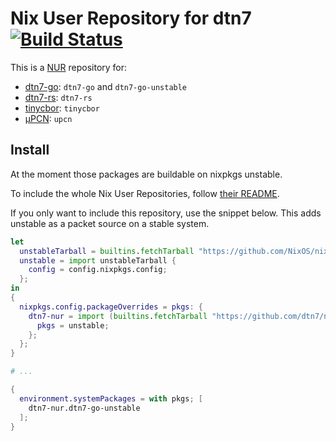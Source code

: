 # Nix User Repository for dtn7 [![Build Status](https://github.com/dtn7/nur-packages/workflows/Update%20dtn7-go%20NUR%20packages/badge.svg)](https://github.com/dtn7/nur-packages/actions)

This is a [NUR](https://github.com/nix-community/NUR) repository for:

- [dtn7-go](https://github.com/dtn7/dtn7-go): `dtn7-go` and `dtn7-go-unstable`
- [dtn7-rs](https://github.com/dtn7/dtn7-rs): `dtn7-rs`
- [tinycbor](https://github.com/intel/tinycbor): `tinycbor`
- [µPCN](https://upcn.eu/): `upcn`


## Install

At the moment those packages are buildable on nixpkgs unstable.

To include the whole Nix User Repositories, follow [their
README](https://github.com/nix-community/NUR).

If you only want to include this repository, use the snippet below. This adds
unstable as a packet source on a stable system.

```nix
let
  unstableTarball = builtins.fetchTarball "https://github.com/NixOS/nixpkgs-channels/archive/nixos-unstable.tar.gz";
  unstable = import unstableTarball {
    config = config.nixpkgs.config;
  };
in
{
  nixpkgs.config.packageOverrides = pkgs: {
    dtn7-nur = import (builtins.fetchTarball "https://github.com/dtn7/nur-packages/archive/master.tar.gz") {
      pkgs = unstable;
    };
  };
}

# ...

{
  environment.systemPackages = with pkgs; [
    dtn7-nur.dtn7-go-unstable
  ];
}
```
